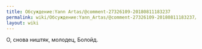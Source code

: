 ```yaml
---
title: Обсуждение:Yann Artas/@comment-27326109-20180811183237
permalink: wiki/Обсуждение:Yann_Artas/@comment-27326109-20180811183237/
layout: wiki
---
```


О, снова ништяк, молодец, Болойд.

